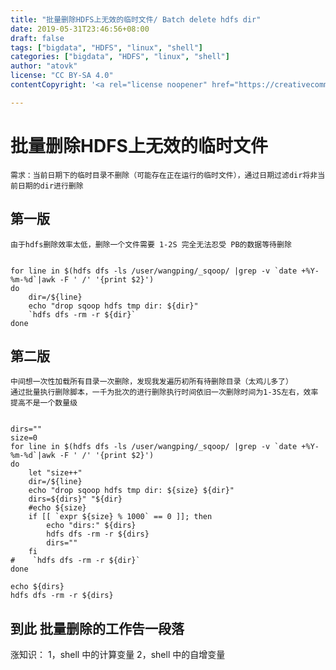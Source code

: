 ```yaml
---
title: "批量删除HDFS上无效的临时文件/ Batch delete hdfs dir"
date: 2019-05-31T23:46:56+08:00
draft: false
tags: ["bigdata", "HDFS", "linux", "shell"]
categories: ["bigdata", "HDFS", "linux", "shell"]
author: "atovk"
license: "CC BY-SA 4.0"
contentCopyright: '<a rel="license noopener" href="https://creativecommons.org/licenses/by-sa/4.0" target="_blank">CC BY-SA 4.0</a>'

---
```


# 批量删除HDFS上无效的临时文件
    需求：当前日期下的临时目录不删除（可能存在正在运行的临时文件），通过日期过滤dir将非当前日期的dir进行删除

## 第一版
    由于hdfs删除效率太低，删除一个文件需要 1-2S 完全无法忍受 PB的数据等待删除

```shell

for line in $(hdfs dfs -ls /user/wangping/_sqoop/ |grep -v `date +%Y-%m-%d`|awk -F ' /' '{print $2}')
do
    dir=/${line}
    echo "drop sqoop hdfs tmp dir: ${dir}"
    `hdfs dfs -rm -r ${dir}`
done

```

## 第二版
    中间想一次性加载所有目录一次删除，发现我发遍历初所有待删除目录（太鸡儿多了）
    通过批量执行删除脚本，一千为批次的进行删除执行时间依旧一次删除时间为1-3S左右，效率提高不是一个数量级

```shell

dirs=""
size=0
for line in $(hdfs dfs -ls /user/wangping/_sqoop/ |grep -v `date +%Y-%m-%d`|awk -F ' /' '{print $2}')
do
    let "size++"
    dir=/${line}
    echo "drop sqoop hdfs tmp dir: ${size} ${dir}"
    dirs=${dirs}" "${dir}
    #echo ${size}
    if [[ `expr ${size} % 1000` == 0 ]]; then
        echo "dirs:" ${dirs}
        hdfs dfs -rm -r ${dirs}
        dirs=""
    fi
#    `hdfs dfs -rm -r ${dir}`
done

echo ${dirs}
hdfs dfs -rm -r ${dirs}

```

## 到此 批量删除的工作告一段落
涨知识：
    1，shell 中的计算变量
    2，shell 中的自增变量